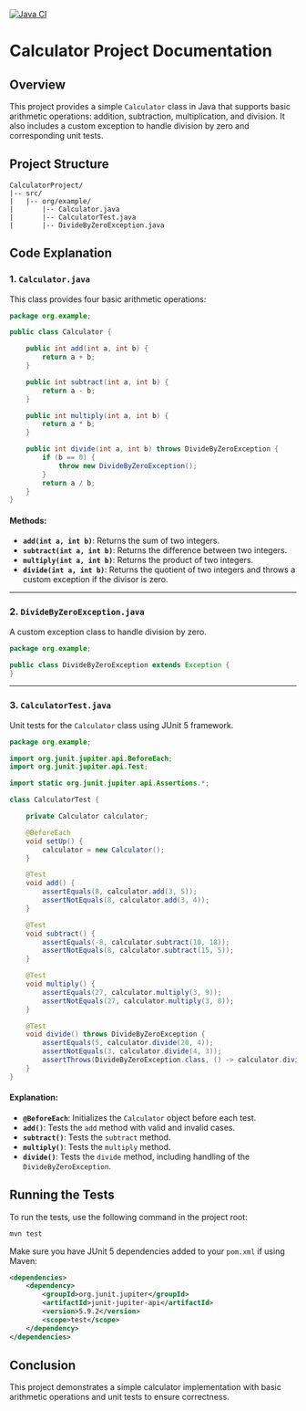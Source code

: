 [![Java CI](https://github.com/enealulaj/SEW_TestingWithGit/actions/workflows/ci.yml/badge.svg)](https://github.com/enealulaj/SEW_TestingWithGit/actions/workflows/ci.yml)

# Calculator Project Documentation

## Overview
This project provides a simple `Calculator` class in Java that supports basic arithmetic operations: addition, subtraction, multiplication, and division. It also includes a custom exception to handle division by zero and corresponding unit tests.

## Project Structure

```
CalculatorProject/
|-- src/
|   |-- org/example/
|       |-- Calculator.java
|       |-- CalculatorTest.java
|       |-- DivideByZeroException.java
```

## Code Explanation

### 1. `Calculator.java`
This class provides four basic arithmetic operations:

```java
package org.example;

public class Calculator {

    public int add(int a, int b) {
        return a + b;
    }

    public int subtract(int a, int b) {
        return a - b;
    }

    public int multiply(int a, int b) {
        return a * b;
    }

    public int divide(int a, int b) throws DivideByZeroException {
        if (b == 0) {
            throw new DivideByZeroException();
        }
        return a / b;
    }
}
```

#### Methods:
- **`add(int a, int b)`**: Returns the sum of two integers.
- **`subtract(int a, int b)`**: Returns the difference between two integers.
- **`multiply(int a, int b)`**: Returns the product of two integers.
- **`divide(int a, int b)`**: Returns the quotient of two integers and throws a custom exception if the divisor is zero.

---

### 2. `DivideByZeroException.java`
A custom exception class to handle division by zero.

```java
package org.example;

public class DivideByZeroException extends Exception {
}
```

---

### 3. `CalculatorTest.java`
Unit tests for the `Calculator` class using JUnit 5 framework.

```java
package org.example;

import org.junit.jupiter.api.BeforeEach;
import org.junit.jupiter.api.Test;

import static org.junit.jupiter.api.Assertions.*;

class CalculatorTest {

    private Calculator calculator;

    @BeforeEach
    void setUp() {
        calculator = new Calculator();
    }

    @Test
    void add() {
        assertEquals(8, calculator.add(3, 5));
        assertNotEquals(8, calculator.add(3, 4));
    }

    @Test
    void subtract() {
        assertEquals(-8, calculator.subtract(10, 18));
        assertNotEquals(8, calculator.subtract(15, 5));
    }

    @Test
    void multiply() {
        assertEquals(27, calculator.multiply(3, 9));
        assertNotEquals(27, calculator.multiply(3, 8));
    }

    @Test
    void divide() throws DivideByZeroException {
        assertEquals(5, calculator.divide(20, 4));
        assertNotEquals(3, calculator.divide(4, 3));
        assertThrows(DivideByZeroException.class, () -> calculator.divide(12, 0));
    }
}
```

#### Explanation:
- **`@BeforeEach`**: Initializes the `Calculator` object before each test.
- **`add()`**: Tests the `add` method with valid and invalid cases.
- **`subtract()`**: Tests the `subtract` method.
- **`multiply()`**: Tests the `multiply` method.
- **`divide()`**: Tests the `divide` method, including handling of the `DivideByZeroException`.

## Running the Tests

To run the tests, use the following command in the project root:

```sh
mvn test
```

Make sure you have JUnit 5 dependencies added to your `pom.xml` if using Maven:

```xml
<dependencies>
    <dependency>
        <groupId>org.junit.jupiter</groupId>
        <artifactId>junit-jupiter-api</artifactId>
        <version>5.9.2</version>
        <scope>test</scope>
    </dependency>
</dependencies>
```

## Conclusion
This project demonstrates a simple calculator implementation with basic arithmetic operations and unit tests to ensure correctness.
